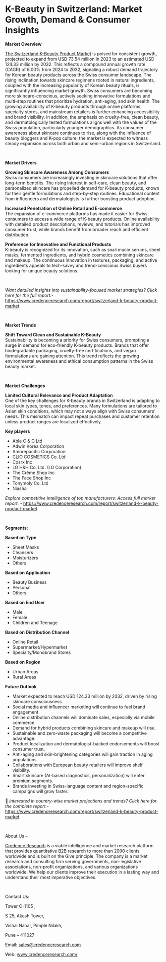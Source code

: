 # K-Beauty in Switzerland: Market Growth, Demand & Consumer Insights


<p><strong>Market Overview</strong></p>
<p><a href="https://www.credenceresearch.com/report/switzerland-k-beauty-product-market">The Switzerland K-Beauty Product Market</a> is poised for consistent growth, projected to expand from USD 73.54 million in 2023 to an estimated USD 124.33 million by 2032. This reflects a compound annual growth rate (CAGR) of 6.00% from 2024 to 2032, signaling a robust demand trajectory for Korean beauty products across the Swiss consumer landscape. The rising inclination towards skincare regimens rooted in natural ingredients, coupled with the increasing popularity of Korean beauty rituals, is significantly influencing market growth. Swiss consumers are becoming more skincare-conscious, actively seeking innovative formulations and multi-step routines that prioritize hydration, anti-aging, and skin health. The growing availability of K-beauty products through online platforms, specialty stores, and mainstream retailers is further enhancing accessibility and brand visibility. In addition, the emphasis on cruelty-free, clean beauty, and dermatologically tested formulations aligns well with the values of the Swiss population, particularly younger demographics. As consumer awareness about skincare continues to rise, along with the influence of beauty bloggers and K-pop culture, the market is expected to witness steady expansion across both urban and semi-urban regions in Switzerland.</p>
<p><strong>&nbsp;</strong></p>
<p><strong>Market Drivers</strong></p>
<p><strong>Growing Skincare Awareness Among Consumers</strong><br /> Swiss consumers are increasingly investing in skincare solutions that offer long-term benefits. The rising interest in self-care, clean beauty, and personalized skincare has propelled demand for K-beauty products, known for their gentle formulations and step-by-step routines. Educational content from influencers and dermatologists is further boosting product adoption.</p>
<p><strong>Increased Penetration of Online Retail and E-commerce</strong><br /> The expansion of e-commerce platforms has made it easier for Swiss consumers to access a wide range of K-beauty products. Online availability with detailed product descriptions, reviews, and tutorials has improved consumer trust, while brands benefit from broader reach and efficient distribution.</p>
<p><strong>Preference for Innovative and Functional Products</strong><br /> K-beauty is recognized for its innovation, such as snail mucin serums, sheet masks, fermented ingredients, and hybrid cosmetics combining skincare and makeup. The continuous innovation in textures, packaging, and active ingredients appeals to tech-savvy and trend-conscious Swiss buyers looking for unique beauty solutions.</p>
<p><strong>&nbsp;</strong></p>
<p><em>Want detailed insights into sustainability-focused market strategies? Click here for the full report.- </em><a href="https://www.credenceresearch.com/report/switzerland-k-beauty-product-market">https://www.credenceresearch.com/report/switzerland-k-beauty-product-market</a></p>
<p>&nbsp;</p>
<p><strong>Market Trends</strong></p>
<p><strong>Shift Toward Clean and Sustainable K-Beauty</strong><br /> Sustainability is becoming a priority for Swiss consumers, prompting a surge in demand for eco-friendly K-beauty products. Brands that offer biodegradable packaging, cruelty-free certifications, and vegan formulations are gaining attention. This trend reflects the growing environmental awareness and ethical consumption patterns in the Swiss beauty market.</p>
<p><strong>&nbsp;</strong></p>
<p><strong>Market Challenges</strong></p>
<p><strong>Limited Cultural Relevance and Product Adaptation</strong><br /> One of the key challenges for K-beauty brands in Switzerland is adapting to local skin types, tones, and preferences. Many formulations are tailored to Asian skin conditions, which may not always align with Swiss consumers' needs. This mismatch can impact repeat purchases and customer retention unless product ranges are localized effectively.</p>
<p><strong>Key players</strong></p>
<ul>
<li>Able C &amp; C Ltd</li>
<li>Adwin Korea Corporation</li>
<li>Amorepacific Corporation</li>
<li>CLIO COSMETICS Co. Ltd</li>
<li>Cosrx Inc</li>
<li>LG H&amp;H Co. Ltd. (LG Corporation)</li>
<li>The Cr&egrave;me Shop Inc</li>
<li>The Face Shop Inc</li>
<li>Tonymoly Co. Ltd</li>
<li>Niasha</li>
</ul>
<p><em>Explore competitive intelligence of top manufacturers: Access full market report. - </em><a href="https://www.credenceresearch.com/report/switzerland-k-beauty-product-market">https://www.credenceresearch.com/report/switzerland-k-beauty-product-market</a></p>
<p>&nbsp;</p>
<p><strong>Segments:</strong></p>
<p><strong>Based on Type</strong></p>
<ul>
<li>Sheet Masks</li>
<li>Cleansers</li>
<li>Moisturizers</li>
<li>Others</li>
</ul>
<p><strong>Based on Application</strong></p>
<ul>
<li>Beauty Business</li>
<li>Personal</li>
<li>Others</li>
</ul>
<p><strong>Based on End User</strong></p>
<ul>
<li>Male</li>
<li>Female</li>
<li>Children and Teenage</li>
</ul>
<p><strong>Based on Distribution Channel</strong></p>
<ul>
<li>Online Retail</li>
<li>Supermarket/Hypermarket</li>
<li>Specialty/Monobrand Stores</li>
</ul>
<p><strong>Based on Region</strong></p>
<ul>
<li>Urban Areas</li>
<li>Rural Areas</li>
</ul>
<p><strong>Future Outlook </strong></p>
<ul>
<li>Market expected to reach USD 124.33 million by 2032, driven by rising skincare consciousness.</li>
<li>Social media and influencer marketing will continue to fuel brand engagement.</li>
<li>Online distribution channels will dominate sales, especially via mobile commerce.</li>
<li>Demand for hybrid products combining skincare and makeup will rise.</li>
<li>Sustainable and zero-waste packaging will become a competitive advantage.</li>
<li>Product localization and dermatologist-backed endorsements will boost consumer trust.</li>
<li>Anti-aging and skin-brightening categories will gain traction in aging populations.</li>
<li>Collaborations with European beauty retailers will improve shelf visibility.</li>
<li>Smart skincare (AI-based diagnostics, personalization) will enter premium segments.</li>
<li>Brands investing in Swiss-language content and region-specific campaigns will grow faster.</li>
</ul>
<p>📌 <em>Interested in country-wise market projections and trends? Click here for the complete report.- </em><a href="https://www.credenceresearch.com/report/switzerland-k-beauty-product-market">https://www.credenceresearch.com/report/switzerland-k-beauty-product-market</a></p>
<p>&nbsp;</p>
<p>About Us &ndash;</p>
<p><a href="https://www.credenceresearch.com/">Credence Research</a> is a viable intelligence and market research platform that provides quantitative B2B research to more than 2000 clients worldwide and is built on the Give principle. The company is a market research and consulting firm serving governments, non-legislative associations, non-profit organizations, and various organizations worldwide. We help our clients improve their execution in a lasting way and understand their most imperative objectives.</p>
<p>&nbsp;</p>
<p>Contact Us:</p>
<p>Tower C-1105 ,</p>
<p>S 25, Akash Tower,</p>
<p>Vishal Nahar, Pimple Nilakh,</p>
<p>Pune &ndash; 411027</p>
<p>Email: <a href="mailto:sales@credenceresearch.com">sales@credenceresearch.com</a></p>
<p>Web: <a href="http://www.credenceresearch.com/">www.credenceresearch.com/</a></p>
<p>&nbsp;</p>
<p>&nbsp;</p>
